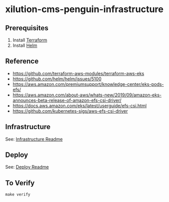 # xilution-cms-penguin-infrastructure

## Prerequisites

1. Install [Terraform](https://www.terraform.io/)
1. Install [Helm](https://helm.sh/)

## Reference

* https://github.com/terraform-aws-modules/terraform-aws-eks
* https://github.com/helm/helm/issues/5100
* https://aws.amazon.com/premiumsupport/knowledge-center/eks-pods-efs/
* https://aws.amazon.com/about-aws/whats-new/2019/09/amazon-eks-announces-beta-release-of-amazon-efs-csi-driver/
* https://docs.aws.amazon.com/eks/latest/userguide/efs-csi.html
* https://github.com/kubernetes-sigs/aws-efs-csi-driver

## Infrastructure

See: [Infrastructure Readme](./terraform/README.md)

## Deploy

See: [Deploy Readme](./helm/README.md)

## To Verify

```
make verify
```
